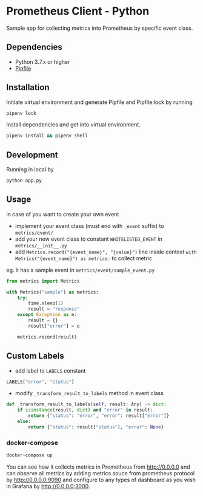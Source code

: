 # Prometheus Client - Python

Sample app for collecting metrics into Prometheus by specific event class.

## Dependencies

- Python 3.7.x or higher
- [Pipfile](https://github.com/pypa/pipfile)

## Installation

Initiate virtual environment and generate Pipfile and Pipfile.lock by running:

```sh
pipenv lock
```

Install dependencies and get into virtual environment.

```sh
pipenv install && pipenv shell
```

## Development

Running in local by

```sh
python app.py
```

## Usage

in case of you want to create your own event
- implement your event class (must end with `_event` suffix) to `metrics/event/`
- add your new event class to constant `WHITELISTED_EVENT` in `metrics/__init__.py`
- add `Metrics.record("{event_name}", "{value}")` line inside context
  `with Metrics("{event_name}") as metrics:` to collect metric

eg. it has a sample event in `metrics/event/sample_event.py`

```python
from metrics import Metrics

with Metrics("sample") as metrics:
    try:
        time.sleep(1)
        result = "response"
    except Exception as e:
        result = {}
        result["error"] = e

    metrics.record(result)
```

## Custom Labels

- add label to `LABELS` constant

```python
LABELS["error", "status"]
```

- modify `_transform_result_to_labels` method in event class

```python
def _transform_result_to_labels(self, result: Any) -> dict:
    if isinstance(result, dict) and "error" in result:
        return {"status": "error", "error": result["error"]}
    else:
        return {"status": result["status"], "error": None}
```

### docker-compose

```sh
docker-compose up
```

You can see how it collects metrics in Prometheus from http://0.0.0.0 and can
observe all metrics by adding metrics souce from prometheus protocol by
http://0.0.0.0:9090 and configure to any types of dashboard as you wish in
Grafana by http://0.0.0.0:3000.
